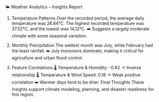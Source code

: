 🌤️ Weather Analytics – Insights Report
1. Temperature Patterns
Over the recorded period, the average daily temperature was 26.84°C.
The highest recorded temperature was 37.52°C, and the lowest was 14.12°C.
➡️ Suggests a largely moderate climate with some seasonal variation.

2. Monthly Precipitation
The wettest month was July, while February had the least rainfall.
➡️ July monsoons dominate, making it critical for agriculture and urban flood control.

3. Feature Correlations
🌡️ Temperature & Humidity: -0.62 → Inverse relationship
🌡️ Temperature & Wind Speed: 0.18 → Weak positive correlation
➡️ Warmer days tend to be drier.
Final Thoughts
These insights support climate modeling, planning, and disaster readiness for this region.
